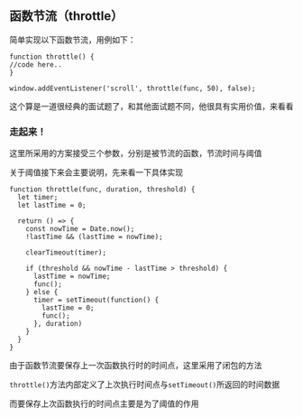 ## 函数节流（throttle）

简单实现以下函数节流，用例如下：

```
function throttle() {
//code here..
}

window.addEventListener('scroll', throttle(func, 50), false);
```
这个算是一道很经典的面试题了，和其他面试题不同，他很具有实用价值，来看看   

### 走起来！   

这里所采用的方案接受三个参数，分别是被节流的函数，节流时间与阈值   

关于阈值接下来会主要说明，先来看一下具体实现   

```
function throttle(func, duration, threshold) {
  let timer;
  let lastTime = 0;

  return () => {
    const nowTime = Date.now();
    !lastTime && (lastTime = nowTime);

    clearTimeout(timer);

    if (threshold && nowTime - lastTime > threshold) {
      lastTime = nowTime;
      func();
    } else {
      timer = setTimeout(function() {
        lastTime = 0;
        func();
      }, duration)
    }
  }
}
```   

由于函数节流要保存上一次函数执行时的时间点，这里采用了闭包的方法   

```throttle()```方法内部定义了上次执行时间点与```setTimeout()```所返回的时间数据   

而要保存上次函数执行的时间点主要是为了阈值的作用